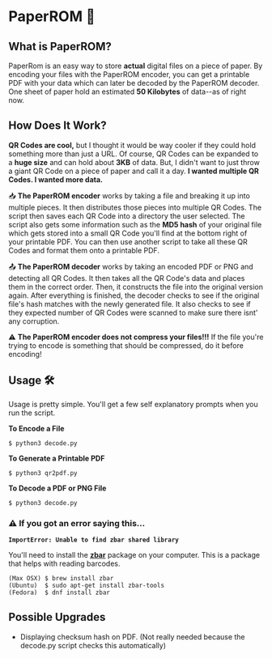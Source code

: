 
# PaperROM 📄

## What is PaperROM?
PaperRom is an easy way to store **actual** digital files on a piece of paper.
By encoding your files with the PaperROM encoder, you can get a printable PDF with your data which can later be decoded by the PaperROM decoder.
One sheet of paper hold an estimated **50 Kilobytes** of data--as of right now.

## How Does It Work?
**QR Codes are cool,** but I thought it would be way cooler if they could hold something more than just a URL. Of course, QR Codes can be expanded to a **huge size** and can hold about **3KB** of data. But, I didn't want to just throw a giant QR Code on a piece of paper and call it a day. **I wanted multiple QR Codes. I wanted more data.**

📥 **The PaperROM encoder** works by taking a file and breaking it up into multiple pieces. It then distributes those pieces into multiple QR Codes. The script then saves each QR Code into a directory the user selected. The script also gets some information such as the **MD5 hash** of your original file which gets stored into a small QR Code you'll find at the bottom right of your printable PDF. You can then use another script to take all these QR Codes and format them onto a printable PDF.

📤 **The PaperROM decoder** works by taking an encoded PDF or PNG and detecting all QR Codes. It then takes all the QR Code's data and places them in the correct order. Then, it constructs the file into the original version again. After everything is finished, the decoder checks to see if the original file's hash matches with the newly generated file. It also checks to see if they expected number of QR Codes were scanned to make sure there isnt' any corruption.

⚠️ **The PaperROM encoder does not compress your files!!!** If the file you're trying to encode is something that should be compressed, do it before encoding!

## Usage 🛠
Usage is pretty simple. You'll get a few self explanatory prompts when you run the script.


**To Encode a File**

	$ python3 decode.py

**To Generate a Printable PDF**

	$ python3 qr2pdf.py

**To Decode a PDF or PNG File**

	$ python3 decode.py



### ⚠️ If you got an error saying this...
	
**`ImportError: Unable to find zbar shared library`**

You'll need to install the **[zbar](https://github.com/ZBar/ZBar)** package on your computer. This is a package that helps with reading barcodes.

	(Max OSX) $ brew install zbar
	(Ubuntu)  $ sudo apt-get install zbar-tools
	(Fedora)  $ dnf install zbar


## Possible Upgrades

 - Displaying checksum hash on PDF. (Not really needed because the decode.py script checks this automatically)
